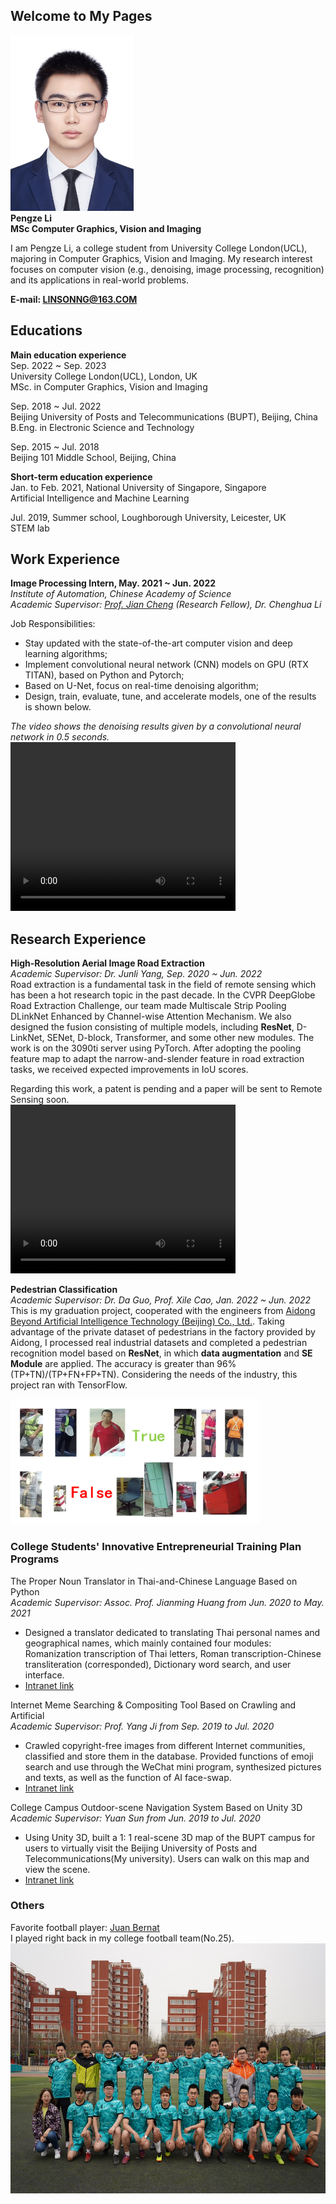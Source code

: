 ## Welcome to My Pages
<!---
-->
<img src="pic.png" class="img-rounded" width="197" height="281" alt="Sorry...something wrong with the picture."/><br/>
**Pengze Li**<br>
**MSc Computer Graphics, Vision and Imaging**<br>



I am Pengze Li, a college student from University College London(UCL), majoring in Computer Graphics, Vision and Imaging. My research interest focuses on computer vision (e.g., denoising, image processing, recognition) and its applications in real-world problems.



**E-mail: LINSONNG@163.COM**<br>


## Educations
**Main education experience**<br>
Sep. 2022 ~ Sep. 2023<br>
University College London(UCL), London, UK<br>
MSc. in Computer Graphics, Vision and Imaging<br>


Sep. 2018 ~ Jul. 2022<br>
Beijing University of Posts and Telecommunications (BUPT), Beijing, China<br>
B.Eng. in Electronic Science and Technology <br>

Sep. 2015 ~ Jul. 2018<br>
Beijing 101 Middle School, Beijing, China<br>

**Short-term education experience**<br>
Jan. to Feb. 2021, National University of Singapore, Singapore<br>
Artificial Intelligence and Machine Learning<br>

Jul. 2019, Summer school, Loughborough University, Leicester, UK<br>
STEM lab

## Work Experience
**Image Processing Intern, May. 2021 ~ Jun. 2022** <br>
_Institute of Automation, Chinese Academy of Science_<br>
_Academic Supervisor: <a target="_blank" href="https://scholar.google.com/citations?user=o8PT69EAAAAJ&hl=zh-CN">Prof. Jian Cheng</a> (Research Fellow), Dr. Chenghua Li_<br>

Job Responsibilities:<br>
* Stay updated with the state-of-the-art computer vision and deep learning algorithms;<br>
* Implement convolutional neural network (CNN) models on GPU (RTX TITAN), based on Python and Pytorch;<br>
* Based on U-Net, focus on real-time denoising algorithm;<br>
* Design, train, evaluate, tune, and accelerate models, one of the results is shown below.<br>

_The video shows the denoising results given by a convolutional neural network in 0.5 seconds._<br>
<video width="360" height="270" controls>
    <source src="snowboard1.mp4" type="video/mp4">
    Your browser does not support the video tag. Maybe try to switch to Google Chrome.
</video>


## Research Experience
**High-Resolution Aerial Image Road Extraction**<br>
_Academic Supervisor: Dr. Junli Yang, Sep. 2020 ~ Jun. 2022_<br> 
Road extraction is a fundamental task in the field of remote sensing which has been a hot research topic in the past decade. In the CVPR DeepGlobe Road Extraction Challenge, our team made Multiscale Strip Pooling DLinkNet Enhanced by Channel-wise Attention Mechanism. We also designed the fusion consisting of multiple models, including **ResNet**, D-LinkNet, SENet, D-block, Transformer, and some other new modules. The work is on the 3090ti server using PyTorch. After adopting the pooling feature map to adapt the narrow-and-slender feature in road extraction tasks, we received expected improvements in IoU scores. <br>

Regarding this work, a patent is pending and a paper will be sent to Remote Sensing soon.<br>
<video width="360" height="270" controls>
    <source src="RoadExtraction.mp4" type="video/mp4">
    Your browser does not support the video tag. Maybe try to switch to Google Chrome.
</video>
<br>

**Pedestrian Classification**<br>
_Academic Supervisor: Dr. Da Guo, Prof. Xile Cao, Jan. 2022 ~ Jun. 2022_ <br> 
This is my graduation project, cooperated with the engineers from <a target="_blank" href="https://www.aidong-ai.com/">Aidong Beyond Artificial Intelligence Technology (Beijing) Co., Ltd.</a>. Taking advantage of the private dataset of pedestrians in the factory provided by Aidong, I processed real industrial datasets and completed a pedestrian recognition model based on **ResNet**, in which **data augmentation** and **SE Module** are applied. The accuracy is greater than 96% (TP+TN)/(TP+FN+FP+TN). Considering the needs of the industry, this project ran with TensorFlow.

<img src="HumanData.jpg" class="img-rounded" width="400" height="200" alt="Sorry...something wrong with the picture."/><br/>

### College Students' Innovative Entrepreneurial Training Plan Programs

The Proper Noun Translator in Thai-and-Chinese Language Based on Python<br>
_Academic Supervisor: Assoc. Prof. Jianming Huang from Jun. 2020 to May. 2021_<br>
* Designed a translator dedicated to translating Thai personal names and geographical names, which mainly contained four modules: Romanization transcription of Thai letters, Roman transcription-Chinese transliteration (corresponded), Dictionary word search, and user interface.
* <a target="_blank" href="https://win.bupt.edu.cn/program.do?id=2559">Intranet link</a>

Internet Meme Searching & Compositing Tool Based on Crawling and Artificial <br>
_Academic Supervisor: Prof. Yang Ji from Sep. 2019 to Jul. 2020_<br>
* Crawled copyright-free images from different Internet communities, classified and store them in the database. Provided functions of emoji search and use through the WeChat mini program, synthesized pictures and texts, as well as the function of AI face-swap.
* <a target="_blank" href="https://win.bupt.edu.cn/program.do?id=1672">Intranet link</a>


College Campus Outdoor-scene Navigation System Based on Unity 3D<br>
_Academic Supervisor: Yuan Sun from Jun. 2019 to Jul. 2020_<br>
* Using Unity 3D, built a 1: 1 real-scene 3D map of the BUPT campus for users to virtually visit the Beijing University of Posts and Telecommunications(My university). Users can walk on this map and view the scene.
* <a target="_blank" href="https://win.bupt.edu.cn/program.do?id=1179">Intranet link</a>


### Others
Favorite football player: <a target="_blank" href="https://en.wikipedia.org/wiki/Juan_Bernat">Juan Bernat</a><br>
I played right back in my college football team(No.25).<br>
<img src="Collegeteam.JPG" class="img-rounded" width="600" height="400" alt="Something wrong with the picture!"/><br/>
